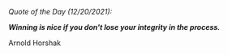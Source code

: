 *Quote of the Day (12/20/2021):*

_**Winning is nice if you don't lose your integrity in the process.**_

Arnold Horshak